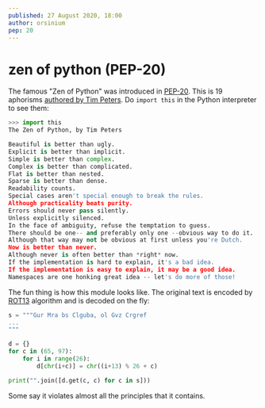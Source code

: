 ```yaml
---
published: 27 August 2020, 18:00
author: orsinium
pep: 20
---
```


# zen of python (PEP-20)

The famous "Zen of Python" was introduced in [PEP-20](https://www.python.org/dev/peps/pep-0020/). This is 19 aphorisms [authored by Tim Peters](https://mail.python.org/pipermail/python-list/1999-June/001951.html). Do `import this` in the Python interpreter to see them:

```python
>>> import this
The Zen of Python, by Tim Peters

Beautiful is better than ugly.
Explicit is better than implicit.
Simple is better than complex.
Complex is better than complicated.
Flat is better than nested.
Sparse is better than dense.
Readability counts.
Special cases aren't special enough to break the rules.
Although practicality beats purity.
Errors should never pass silently.
Unless explicitly silenced.
In the face of ambiguity, refuse the temptation to guess.
There should be one-- and preferably only one --obvious way to do it.
Although that way may not be obvious at first unless you're Dutch.
Now is better than never.
Although never is often better than *right* now.
If the implementation is hard to explain, it's a bad idea.
If the implementation is easy to explain, it may be a good idea.
Namespaces are one honking great idea -- let's do more of those!
```

The fun thing is how this module looks like. The original text is encoded by [ROT13](https://en.wikipedia.org/wiki/ROT13) algorithm and is decoded on the fly:

```python
s = """Gur Mra bs Clguba, ol Gvz Crgref
...
"""

d = {}
for c in (65, 97):
    for i in range(26):
        d[chr(i+c)] = chr((i+13) % 26 + c)

print("".join([d.get(c, c) for c in s]))
```

Some say it violates almost all the principles that it contains.
